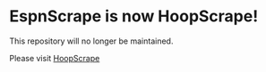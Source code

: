 # EspnScrape is now HoopScrape!
This repository will no longer be maintained.  

Please visit [HoopScrape](https://github.com/meissadia/hoopscrape)
